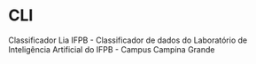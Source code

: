 # CLI
Classificador Lia IFPB - Classificador de dados do Laboratório de Inteligência Artificial do IFPB - Campus Campina Grande
